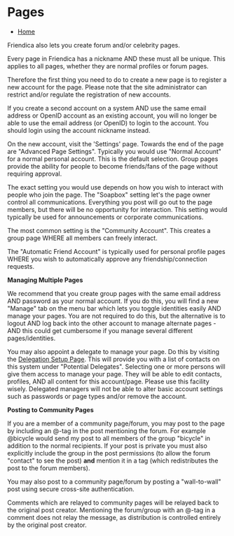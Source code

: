 Pages
=====

* [Home](help)


Friendica also lets you create forum and/or celebrity pages. 

Every page in Friendica has a nickname AND these must all be unique. This applies to all pages, whether they are normal profiles or forum pages. 

Therefore the first thing you need to do to create a new page is to register a new account for the page. Please note that the site administrator can restrict and/or regulate the registration of new accounts. 

If you create a second account on a system AND use the same email address or OpenID account as an existing account, you will no longer be able to use the email address (or OpenID) to login to the account. You should login using the account nickname instead. 

On the new account, visit the 'Settings' page. Towards the end of the page are "Advanced Page Settings". Typically you would use "Normal Account" for a normal personal account. This is the default selection. Group pages provide the ability for people to become friends/fans of the page without requiring approval.

The exact setting you would use depends on how you wish to interact with people who join the page. The "Soapbox" setting let's the page owner control all communications. Everything you post will go out to the page members, but there will be no opportunity for interaction. This setting would typically be used for announcements or corporate communications.

The most common setting is the "Community Account".  This creates a group page WHERE all members can freely interact. 

The "Automatic Friend Account" is typically used for personal profile pages WHERE you wish to automatically approve any friendship/connection requests. 

**Managing Multiple Pages**

We recommend that you create group pages with the same email address AND password as your normal account. If you do this, you will find a new "Manage" tab on the menu bar which lets you toggle identities easily AND manage your pages. You are not required to do this, but the alternative is to logout AND log back into the other account to manage alternate pages - AND this could get cumbersome if you manage several different pages/identities. 

You may also appoint a delegate to manage your page. Do this by visiting the [Delegation Setup Page](delegate). This will provide you with a list of contacts on this system under "Potential Delegates". Selecting one or more persons will give them access to manage your page. They will be able to edit contacts, profiles, AND all content for this account/page. Please use this facility wisely. Delegated managers will not be able to alter basic account settings such as passwords or page types and/or remove the account.


**Posting to Community Pages**

If you are a member of a community page/forum, you may post to the page by including an @-tag in the post mentioning the forum. For example @bicycle would send my post to all members of the group "bicycle" in addition to the normal recipients. If your post is private you must also explicitly include the group in the post permissions (to allow the forum "contact" to see the post) **and** mention it in a tag (which redistributes the post to the forum members).  

You may also post to a community page/forum by posting a "wall-to-wall" post using secure cross-site authentication.   

Comments which are relayed to community pages will be relayed back to the original post creator. Mentioning the forum/group with an @-tag in a comment does not relay the message, as distribution is controlled entirely by the original post creator. 